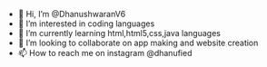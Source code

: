 - 👋 Hi, I’m @DhanushwaranV6
- 👀 I’m interested in coding languages
- 🌱 I’m currently learning html,html5,css,java languages
- 💞️ I’m looking to collaborate on app making and website creation
- 📫 How to reach me on instagram @dhanufied
